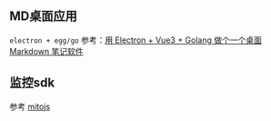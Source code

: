 ## MD桌面应用

`electron + egg/go`
  参考：[用 Electron + Vue3 + Golang 做个一个桌面 Markdown 笔记软件](https://juejin.cn/post/7056686048058802212)



## 监控sdk

参考 [mitojs](https://github.com/mitojs/mitojs)